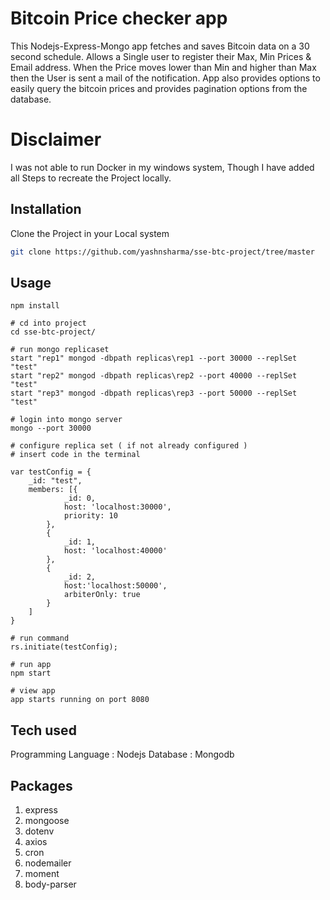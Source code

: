 # Bitcoin Price checker app

This Nodejs-Express-Mongo app fetches and saves Bitcoin data on a 30 second schedule. Allows a Single user to register their Max, Min Prices & Email address. When the Price moves lower than Min and higher than Max then the User is sent a mail of the notification.
App also provides options to easily query the bitcoin prices and provides pagination options from the database.

# Disclaimer

I was not able to run Docker in my windows system, Though I have added all Steps to recreate the Project locally.

## Installation

Clone the Project in your Local system

```bash
git clone https://github.com/yashnsharma/sse-btc-project/tree/master
```

## Usage

```
npm install

# cd into project
cd sse-btc-project/

# run mongo replicaset
start "rep1" mongod -dbpath replicas\rep1 --port 30000 --replSet "test"
start "rep2" mongod -dbpath replicas\rep2 --port 40000 --replSet "test"
start "rep3" mongod -dbpath replicas\rep3 --port 50000 --replSet "test"

# login into mongo server
mongo --port 30000

# configure replica set ( if not already configured )
# insert code in the terminal

var testConfig = {
    _id: "test",
    members: [{
            _id: 0,
            host: 'localhost:30000',
            priority: 10
        },
        {
            _id: 1,
            host: 'localhost:40000'
        },
        {
            _id: 2,
            host:'localhost:50000',
            arbiterOnly: true
        }
    ]
}

# run command
rs.initiate(testConfig);

# run app
npm start

# view app
app starts running on port 8080
```

## Tech used

Programming Language : Nodejs
Database : Mongodb

## Packages

1. express
2. mongoose
3. dotenv
4. axios
5. cron
6. nodemailer
7. moment
8. body-parser
